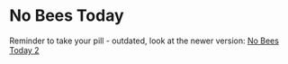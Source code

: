 # No Bees Today
Reminder to take your pill - outdated, look at the newer version: [No Bees Today 2](https://github.com/Mo0812/nobeestoday2)
